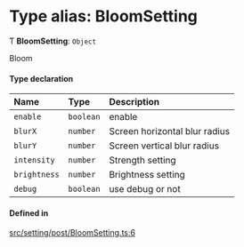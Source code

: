 # Type alias: BloomSetting

Ƭ **BloomSetting**: `Object`

Bloom

#### Type declaration

| Name | Type | Description |
| :------ | :------ | :------ |
| `enable` | `boolean` | enable |
| `blurX` | `number` | Screen horizontal blur radius |
| `blurY` | `number` | Screen vertical blur radius |
| `intensity` | `number` | Strength setting |
| `brightness` | `number` | Brightness setting |
| `debug` | `boolean` | use debug or not |

#### Defined in

[src/setting/post/BloomSetting.ts:6](https://github.com/Orillusion/orillusion/blob/main/src/setting/post/BloomSetting.ts#L6)
